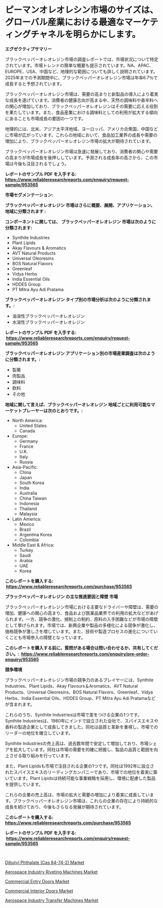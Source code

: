 <p><h1>ピーマンオレオレシン市場のサイズは、グローバル産業における最適なマーケティングチャネルを明らかにします。</h1></p><p><strong>エグゼクティブサマリー</strong></p>
<p><p>ブラックペッパーオレオレジン市場の調査レポートでは、市場状況について特定されています。市場トレンドの簡単な概要も提示されています。NA、APAC、EUROPE、USA、中国など、地理的な範囲についても詳しく説明されています。2025年までの予測期間中に、ブラックペッパーオレオレジン市場は年率6.7％で成長すると予想されています。</p><p>ブラックペッパーオレオレジン市場は、需要の高まりと新製品の導入により着実な成長を遂げています。消費者の健康志向が高まる中、天然の調味料や香辛料への関心が増加しており、ブラックペッパーオレオレジンはその需要に応える役割を果たしています。また、食品産業における調味料としての利用が拡大する傾向にあることも市場成長の要因の一つです。</p><p>地理的には、北米、アジア太平洋地域、ヨーロッパ、アメリカ合衆国、中国などに市場が広がっています。これらの地域において、食品加工業界の成長や需要の増加により、ブラックペッパーオレオレジン市場の拡大が期待されています。</p><p>ブラックペッパーオレオレジン市場は急速に発展しており、消費者の関心や需要の高まりが市場成長を後押ししています。予測される成長率の高さから、この市場は今後も注目されるでしょう。</p></p>
<p><strong>レポートのサンプル PDF を入手する: <a href="https://www.reliableresearchreports.com/enquiry/request-sample/953565">https://www.reliableresearchreports.com/enquiry/request-sample/953565</a></strong></p>
<p><strong>市場セグメンテーション:</strong></p>
<p><strong> ブラックペッパーオレオレジン 市場はさらに概要、展開、アプリケーション、地域に分類されます :</strong></p>
<p><strong>コンポーネントに関しては、 ブラックペッパーオレオレジン 市場は次のように分類されます: &nbsp;</strong></p>
<p><ul><li>Synthite Industries</li><li>Plant Lipids</li><li>Akay Flavours & Aromatics</li><li>AVT Natural Products</li><li>Universal Oleoresins</li><li>BOS Natural Flavors</li><li>Greenleaf</li><li>Vidya Herbs</li><li>India Essential Oils</li><li>HDDES Group</li><li>PT Mitra Ayu Adi Pratama</li></ul></p>
<p><strong> ブラックペッパーオレオレジン タイプ別の市場分析は次のように分類されます。:</strong></p>
<p><ul><li>油溶性ブラックペッパーオレオレジン</li><li>水溶性ブラックペッパーオレオレジン</li></ul></p>
<p><strong>レポートのサンプル PDF を入手する: &nbsp;<a href="https://www.reliableresearchreports.com/enquiry/request-sample/953565">https://www.reliableresearchreports.com/enquiry/request-sample/953565</a></strong></p>
<p><strong> ブラックペッパーオレオレジン アプリケーション別の市場産業調査は次のように分類されます。:</strong></p>
<p><ul><li>製菓</li><li>肉製品</li><li>調味料</li><li>飲料</li><li>その他</li></ul></p>
<p><strong>地域に関して言えば、ブラックペッパーオレオレジン 地域ごとに利用可能なマーケットプレーヤーは次のとおりです。:</strong></p>
<p><ul>
    <li>
        North America:
        <ul>
            <li>United States</li>
            <li>Canada</li>
        </ul>
    </li>
    <li>
        Europe:
        <ul>
            <li>Germany</li>
            <li>France</li>
            <li>U.K.</li>
            <li>Italy</li>
            <li>Russia</li>
        </ul>
    </li>
    <li>
        Asia-Pacific:
        <ul>
            <li>China</li>
            <li>Japan</li>
            <li>South Korea</li>
            <li>India</li>
            <li>Australia</li>
            <li>China Taiwan</li>
            <li>Indonesia</li>
            <li>Thailand</li>
            <li>Malaysia</li>
        </ul>
    </li>
    <li>
        Latin America:
        <ul>
            <li>Mexico</li>
            <li>Brazil</li>
            <li>Argentina Korea</li>
            <li>Colombia</li>
        </ul>
    </li>
    <li>
        Middle East & Africa:
        <ul>
            <li>Turkey</li>
            <li>Saudi</li>
            <li>Arabia</li>
            <li>UAE</li>
            <li>Korea</li>
        </ul>
    </li>
    </ul></p>
<p><strong>このレポートを購入する: &nbsp;<a href="https://www.reliableresearchreports.com/purchase/953565">https://www.reliableresearchreports.com/purchase/953565</a></strong></p>
<p><strong>ブラックペッパーオレオレジン の主な推進要因と障壁 市場</strong></p>
<p><p>ブラックペッパーオレオレジン市場における主要なドライバーや障壁は、需要の増加、健康への関心の高まり、食品および医薬品業界での利用の拡大などがあげられます。一方、競争の激化、規制上の制約、原料の入手困難などが市場の障壁として挙げられます。市場では、新興企業や製品の多様化による競争が激化し、価格競争が激しさを増しています。また、技術や製造プロセスの進化についていくことも市場参入の障壁となっています。</p></p>
<p><strong>このレポートを購入する前に、質問がある場合は問い合わせるか、共有してください。:&nbsp; <a href="https://www.reliableresearchreports.com/enquiry/pre-order-enquiry/953565">https://www.reliableresearchreports.com/enquiry/pre-order-enquiry/953565</a></strong></p>
<p><strong>競争環境</strong></p>
<p><p>ブラックペッパーオレオレジン市場の競争力のあるプレイヤーには、Synthite Industries、Plant Lipids、Akay Flavours＆Aromatics、AVT Natural Products、Universal Oleoresins、BOS Natural Flavors、Greenleaf、Vidya Herbs、India Essential Oils、HDDES Group、PT Mitra Ayu Adi Pratamaなどが含まれます。</p><p>これらのうち、Synthite Industriesは市場で差をつける企業の1つです。 Synthite Industriesは、1980年にインドで設立された会社で、スパイスエキスや香料の製造企業として成長してきました。同社は品質と革新を重視し、市場でのリーダーの地位を確立しています。</p><p>Synthite Industriesの売上高は、過去数年間で安定して増加しており、市場シェアを拡大しています。同社は市場の需要を的確に把握し、製品の品質と範囲を向上させる取り組みを行っています。</p><p>また、Plant Lipidsも市場で注目される企業の1つです。同社は1992年に設立されたスパイスエキスのリーディングカンパニーであり、市場での地位を着実に築いています。Plant Lipidsは持続可能な事業戦略を採用し、環境に配慮した製品を提供しています。</p><p>これらの企業の売上高は、市場の拡大と需要の増加により着実に成長しています。ブラックペッパーオレオレジン市場は、これらの企業の存在により持続的な成長を続けており、今後もさらなる発展が期待されています。</p></p>
<p><strong>このレポートを購入する: &nbsp; <a href="https://www.reliableresearchreports.com/purchase/953565">https://www.reliableresearchreports.com/purchase/953565</a></strong></p>
<p><strong>レポートのサンプル PDF を入手する: &nbsp;<a href="https://www.reliableresearchreports.com/enquiry/request-sample/953565">https://www.reliableresearchreports.com/enquiry/request-sample/953565</a></strong><strong></strong></p>
<p>&nbsp;</p>
<p><p><a href="https://github.com/Angelnienowdseej3e45z3p8c/Market-Research-Report-List-1/blob/main/dibutyl-phthalate-cas-84-74-2-market.md">Dibutyl Phthalate (Cas 84-74-2) Market</a></p><p><a href="https://noble-drawer-34c.notion.site/Aerospace-Industry-Riveting-Machines-Market-Size-Share-Trends-Analysis-Report-By-Application-Reg-8f8035388d5a44c2be9c094ab8ff055f">Aerospace Industry Riveting Machines Market</a></p><p><a href="https://view.publitas.com/reportprime-1/commercial-entry-doors-market-provides-detailed-segmentation-of-this-market-based-on-type-application-and-region-and-forecast-for-the-period-from-2024-2031/">Commercial Entry Doors Market</a></p><p><a href="https://view.publitas.com/reportprime-1/commercial-interior-doors-market-size-global-industry-overview-market-segmentation-and-forecast-2024-to-2031/">Commercial Interior Doors Market</a></p><p><a href="https://three-jumbo-f6d.notion.site/Aerospace-Industry-Transfer-Machines-Market-Size-and-Examines-its-Market-Scope-with-a-Primary-Focu-2359a2938f924d29bdd1e2c757b48235">Aerospace Industry Transfer Machines Market</a></p></p>